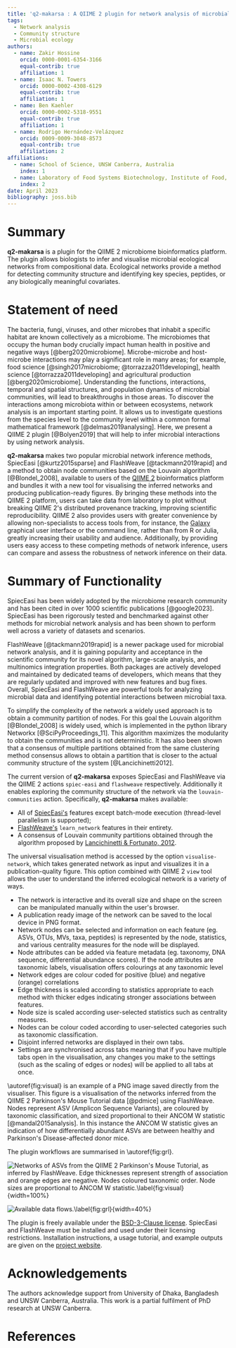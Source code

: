 ```yaml
---
title: 'q2-makarsa : A QIIME 2 plugin for network analysis of microbial data'
tags:
  - Network analysis
  - Community structure
  - Microbial ecology
authors:
  - name: Zakir Hossine
    orcid: 0000-0001-6354-3166
    equal-contrib: true
    affiliation: 1
  - name: Isaac N. Towers
    orcid: 0000-0002-4308-6129
    equal-contrib: true
    affiliation: 1
  - name: Ben Kaehler
    orcid: 0000-0002-5318-9551 
    equal-contrib: true 
    affiliation: 1
  - name: Rodrigo Hernández-Velázquez
    orcid: 0009-0009-3048-8573
    equal-contrib: true 
    affiliation: 2
affiliations:
  - name: School of Science, UNSW Canberra, Australia
    index: 1
  - name: Laboratory of Food Systems Biotechnology, Institute of Food, Nutrition, and Health, ETH Zürich, Zürich 8092, Switzerland
    index: 2
date: April 2023
bibliography: joss.bib
---
```


# Summary

**q2-makarsa** is a plugin for the QIIME 2 microbiome bioinformatics platform.
The plugin allows biologists to infer and visualise microbial
ecological networks from compositional data. Ecological networks provide a
method for detecting community structure and identifying key species, peptides,
or any biologically meaningful covariates.

# Statement of need

The bacteria, fungi, viruses, and other microbes that inhabit a specific
habitat are known collectively as a microbiome. The microbiomes that occupy the
human body crucially impact human health in positive and negative ways
[@berg2020microbiome]. Microbe-microbe and host-microbe interactions may play a
significant role in many areas; for example, food science
[@singh2017microbiome; @torrazza2011developing], health
science [@torrazza2011developing] and agricultural production
[@berg2020microbiome]. Understanding the functions, interactions, temporal and
spatial structures, and population dynamics of microbial communities, will lead
to breakthroughs in those areas. To discover the interactions among microbiota
within or between ecosystems, network analysis is an important starting point.
It allows us to investigate questions from the species level to the community
level within a common formal mathematical framework [@delmas2019analysing].
Here, we present a QIIME 2 plugin [@Bolyen2019] that will help to infer
microbial interactions by using network analysis.

**q2-makarsa** makes two popular microbial network inference methods,
SpiecEasi [@kurtz2015sparse] and FlashWeave [@tackmann2019rapid] and a method 
to obtain node communities based on the Louvain algorithm [@Blondel_2008], 
available to users of the [QIIME 2](https://qiime2.org/) bioinformatics 
platform and bundles it with a new tool
for visualising the inferred networks and producing publication-ready figures.
By bringing these methods into the QIIME 2 platform, users can take data from 
laboratory to plot without breaking QIIME 2's distributed provenance tracking,
improving scientific reproducibility. QIIME 2 also provides users with greater
convenience by allowing non-specialists to access tools from, for instance,
the [Galaxy](https://usegalaxy.org/) graphical user interface or the command line,
rather than from R or Julia, greatly increasing their usability and audience.
Additionally, by providing users easy access to these competing methods
of network inference, users can compare and assess the robustness of
network inference on their data.

# Summary of Functionality

SpiecEasi
has been widely adopted by the microbiome research community and
has been cited in over 1000 scientific publications [@google2023]. SpiecEasi
has been rigorously tested and benchmarked against other methods for microbial
network analysis and has been shown to perform well across a variety of
datasets and scenarios.

FlashWeave [@tackmann2019rapid] is a newer package
used for microbial network analysis, and it is gaining popularity and
acceptance in the scientific community for its novel algorithm, large-scale
analysis, and multinomics integration properties. Both packages are actively
developed and maintained by dedicated teams of developers, which means that
they are regularly updated and improved with new features and bug fixes.
Overall, SpiecEasi and FlashWeave are powerful tools for analyzing microbial
data and identifying potential interactions between microbial taxa.

To simplify the complexity of the network a widely used approach is to obtain
a community partition of nodes. For this goal the Louvain algorithm 
[@Blondel_2008] is widely used, which is implemented in the python library 
Networkx [@SciPyProceedings_11]. This algorithm maximizes the modularity to 
obtain the communities and is not deterministic. It has also been shown that 
a consensus of multiple partitions obtained from the same clustering method 
consensus allows to obtain a partition that is closer to the actual community 
structure of the system [@Lancichinetti2012].

The current version of **q2-makarsa** exposes SpiecEasi and FlashWeave via the
QIIME 2 actions `spiec-easi` and
`flashweave` respectively. Additionally it enables exploring the community 
structure of the network via the `louvain-communities` action.
Specifically, **q2-makarsa** makes available: 

* All of [SpiecEasi's](https://github.com/zdk123/SpiecEasi) features except
  batch-mode execution (thread-level parallelism is supported);
* [FlashWeave's](https://github.com/meringlab/FlashWeave.jl) `learn_network`
  features in their entirety.
* A consensus of Louvain community partitions obtained through the algorithm
  proposed by 
  [Lancichinetti & Fortunato, 2012](https://www.nature.com/articles/srep00336#Sec7).

The universal visualisation method is accessed by the option
`visualise-network`, which takes generated network as input and
visualizes it in a publication-quality figure. This option combined with
QIIME 2 `view` tool allows the user to understand the inferred ecological 
network is a variety of ways.

* The network is interactive and its overall size and shape on the screen can
  be manipulated manually within the user's browser.
* A publication ready image of the network can be saved to the local device in
  PNG format.
* Network nodes can be selected and information on each feature (eg. ASVs,
  OTUs, MVs, taxa, peptides) is represented by the node, statistics, and
  various centrality measures for the node will be displayed.
* Node attributes can be added via feature metadata (eg. taxonomy, DNA
  sequence, differential abundance scores). If the node attributes are
  taxonomic labels, visualisation offers colourings at any taxonomic level
* Network edges are colour coded for positive (blue) and negative (orange)
  correlations
* Edge thickness is scaled according to statistics appropriate to each method
  with thicker edges indicating stronger associations between features.
* Node size is scaled according user-selected statistics such as centrality
  measures.
* Nodes can be colour coded according to user-selected categories such as
  taxonomic classification.
* Disjoint inferred networks are displayed in their own tabs.
* Settings are synchronised across tabs meaning that if you have multiple tabs
  open in the visualisation, any changes you make to the settings (such as the
  scaling of edges or nodes) will be applied to all tabs at once.

\autoref{fig:visual} is an example of a PNG image saved directly from
the visualiser. This figure is a visualisation of the networks inferred from the 
QIIME 2 Parkinson's Mouse Tutorial data [@pdmice] using FlashWeave. Nodes represent
ASV (Amplicon Sequence Variants), are coloured by taxonomic classification, and 
sized proportional to their ANCOM W statistic [@mandal2015analysis]. In this instance the ANCOM
W statistic gives an indication of how differentially abundant ASVs are between
healthy and Parkinson's Disease-affected donor mice.

The plugin workflows are summarised in \autoref{fig:grl}.

![Networks of ASVs from the QIIME 2 Parkinson's Mouse Tutorial, as inferred by FlashWeave. Edge thicknesses represent strength of association and orange edges are negative. Nodes coloured taxonomic order. Node sizes are proportional to ANCOM W statistic.\label{fig:visual}](visualize_net.png){width=100%}

![Available data flows.\label{fig:grl}](Data_flow_diagram.png){width=40%}  

The plugin is freely available under the [BSD-3-Clause license](https://github.com/BenKaehler/q2-makarsa/blob/main/LICENSE).
SpiecEasi and FlashWeave must be installed and used under their licensing restrictions.
Installation instructions, a usage tutorial, and example outputs are given on the [project
website](https://isaactowers.github.io/q2-makarsa/).

# Acknowledgements

The authors acknowledge support from University of Dhaka, Bangladesh and UNSW
Canberra, Australia. This work is a partial fulfilment of PhD research at
UNSW Canberra.

# References

